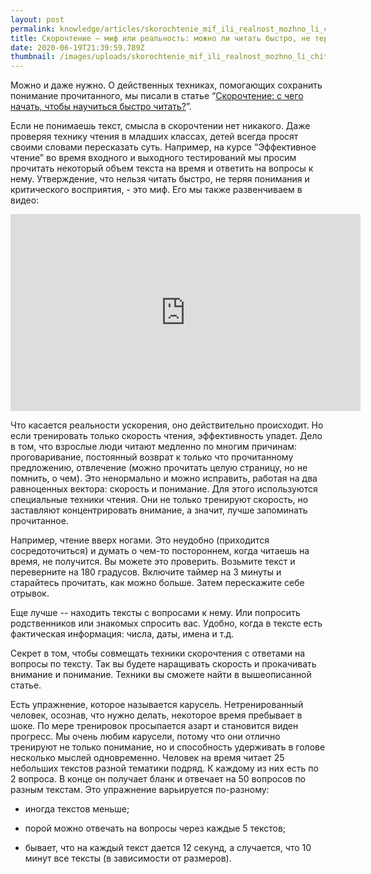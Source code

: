 ```yaml
---
layout: post
permalink: knowledge/articles/skorochtenie_mif_ili_realnost_mozhno_li_chitat_bystro_ne_teryaya_ponimaniya/index.html
title: Скорочтение — миф или реальность: можно ли читать быстро, не теряя понимания?
date: 2020-06-19T21:39:59.789Z
thumbnail: /images/uploads/skorochtenie_mif_ili_realnost_mozhno_li_chitat_bystro_ne_teryaya_ponimaniya-01.jpg
---
```

Можно и даже нужно. О действенных техниках, помогающих сохранить понимание прочитанного, мы писали в статье “[Скорочтение: с чего начать, чтобы научиться быстро читать?](../knowledge/articles/skorochtenie_s_chego_nachat_chtoby_nauchitsya_bystro_chitat/index.html)”. 

Если не понимаешь текст, смысла в скорочтении нет никакого. Даже проверяя технику чтения в младших классах, детей всегда просят своими словами пересказать суть. Например, на курсе “Эффективное чтение” во время входного и выходного тестирований мы просим прочитать некоторый объем текста на время и ответить на вопросы к нему. Утверждение, что нельзя читать быстро, не теряя понимания и критического восприятия, - это миф. Его мы также развенчиваем в видео:

<iframe width="560" height="315" src="https://www.youtube.com/embed/Uflp8yDE4oI" frameborder="0" allow="accelerometer; autoplay; encrypted-media; gyroscope; picture-in-picture" allowfullscreen></iframe>

Что касается реальности ускорения, оно действительно происходит. Но если тренировать только скорость чтения, эффективность упадет. Дело в том, что взрослые люди читают медленно по многим причинам: проговаривание, постоянный возврат к только что прочитанному предложению, отвлечение (можно прочитать целую страницу, но не помнить, о чем). Это ненормально и можно исправить, работая на два равноценных вектора: скорость и понимание. Для этого используются специальные техники чтения. Они не только тренируют скорость, но заставляют концентрировать внимание, а значит, лучше запоминать прочитанное. 

Например, чтение вверх ногами. Это неудобно (приходится сосредоточиться) и думать о чем-то постороннем, когда читаешь на время, не получится. Вы можете это проверить. Возьмите текст и переверните на 180 градусов. Включите таймер на 3 минуты и старайтесь прочитать, как можно больше. Затем перескажите себе отрывок. 

Еще лучше -- находить тексты с вопросами к нему. Или попросить родственников или знакомых спросить вас. Удобно, когда в тексте есть фактическая информация: числа, даты, имена и т.д. 

Секрет в том, чтобы совмещать техники скорочтения с ответами на вопросы по тексту. Так вы будете наращивать скорость и прокачивать внимание и понимание. Техники вы сможете найти в вышеописанной статье. 

Есть упражнение, которое называется карусель. Нетренированный человек, осознав, что нужно делать, некоторое время пребывает в шоке. По мере тренировок просыпается азарт и становится виден прогресс. Мы очень любим карусели, потому что они отлично тренируют не только понимание, но и способность удерживать в голове несколько мыслей одновременно. Человек на время читает 25 небольших текстов разной тематики подряд. К каждому из них есть по 2 вопроса. В конце он получает бланк и отвечает на 50 вопросов по разным текстам. Это упражнение варьируется по-разному:

- иногда текстов меньше;

- порой можно отвечать на вопросы через каждые 5 текстов;

- бывает, что на каждый текст дается 12 секунд, а случается, что 10 минут все тексты (в зависимости от размеров).